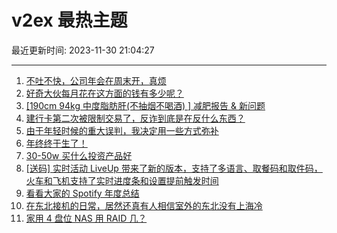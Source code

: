 # v2ex 最热主题

最近更新时间: 2023-11-30 21:04:27

--- 
1. [不吐不快，公司年会在周末开，真烦](https://www.v2ex.com/t/996416) 
2. [好奇大伙每月花在这方面的钱有多少呢？](https://www.v2ex.com/t/996421) 
3. [[190cm 94kg 中度脂肪肝(不抽烟不喝酒) ] 减肥报告 & 新问题](https://www.v2ex.com/t/996422) 
4. [建行卡第二次被限制交易了，反诈到底是在反什么东西？](https://www.v2ex.com/t/996410) 
5. [由于年轻时候的重大误判，我决定用一些方式弥补](https://www.v2ex.com/t/996449) 
6. [年终终于生了！](https://www.v2ex.com/t/996390) 
7. [30-50w 买什么投资产品好](https://www.v2ex.com/t/996424) 
8. [[送码] 实时活动 LiveUp 带来了新的版本，支持了多语言、取餐码和取件码，火车和飞机支持了实时进度条和设置提前触发时间](https://www.v2ex.com/t/996445) 
9. [看看大家的 Spotify 年度总结](https://www.v2ex.com/t/996431) 
10. [在东北接机的日常，居然还真有人相信室外的东北没有上海冷](https://www.v2ex.com/t/996477) 
11. [家用 4 盘位 NAS 用 RAID 几？](https://www.v2ex.com/t/996537) 
